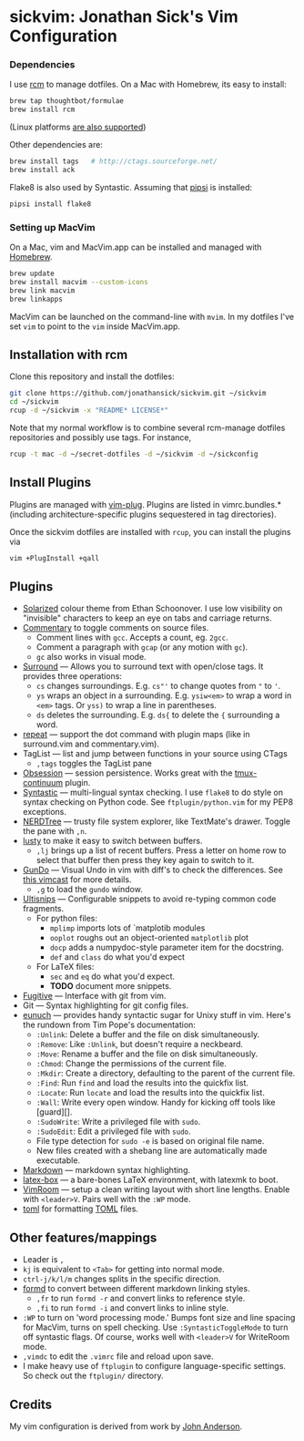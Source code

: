 # sickvim: Jonathan Sick's Vim Configuration

### Dependencies

I use [rcm](https://github.com/thoughtbot/dotfiles) to manage dotfiles.
On a Mac with Homebrew, its easy to install:

```bash
brew tap thoughtbot/formulae
brew install rcm
```

(Linux platforms [are also supported](https://github.com/thoughtbot/dotfiles#install))

Other dependencies are:

```bash
brew install tags   # http://ctags.sourceforge.net/
brew install ack
```

Flake8 is also used by Syntastic.
Assuming that [pipsi](https://github.com/mitsuhiko/pipsi) is installed:

```bash
pipsi install flake8
```


### Setting up MacVim

On a Mac, vim and MacVim.app can be installed and managed with [Homebrew][homebrew].

```bash
brew update
brew install macvim --custom-icons
brew link macvim
brew linkapps
```

MacVim can be launched on the command-line with `mvim`.
In my dotfiles I've set `vim` to point to the `vim` inside MacVim.app.

## Installation with rcm

Clone this repository and install the dotfiles:

```bash
git clone https://github.com/jonathansick/sickvim.git ~/sickvim
cd ~/sickvim
rcup -d ~/sickvim -x "README* LICENSE*"
```

Note that my normal workflow is to combine several rcm-manage dotfiles repositories and possibly use tags.
For instance,

```bash
rcup -t mac -d ~/secret-dotfiles -d ~/sickvim -d ~/sickconfig
```

## Install Plugins

Plugins are managed with [vim-plug]().
Plugins are listed in vimrc.bundles.\* (including architecture-specific plugins sequestered in tag directories).

Once the sickvim dotfiles are installed with `rcup`, you can install the plugins via

```bash
vim +PlugInstall +qall
```

## Plugins

* [Solarized](https://github.com/altercation/vim-colors-solarized) colour theme from Ethan Schoonover. I use low visibility on "invisible" characters to keep an eye on tabs and carriage returns.
* [Commentary](https://github.com/tpope/vim-commentary) to toggle comments on source files.
  - Comment lines with `gcc`. Accepts a count, eg. `2gcc`.
  - Comment a paragraph with `gcap` (or any motion with `gc`).
  - `gc` also works in visual mode.
* [Surround](https://github.com/tpope/vim-surround) — Allows you to surround text with open/close tags. It provides three operations:
  - `cs` changes surroundings. E.g. `cs"'` to change quotes from `"` to `'`.
  - `ys` wraps an object in a surrounding. E.g. `ysiw<em>` to wrap a word in `<em>` tags. Or `yss)` to wrap a line in parentheses.
  - `ds` deletes the surrounding. E.g. `ds{` to delete the `{` surrounding a word.
* [repeat](https://github.com/tpope/vim-repeat) — support the dot command with plugin maps (like in surround.vim and commentary.vim).
* TagList — list and jump between functions in your source using CTags
  - `,tags` toggles the TagList pane
* [Obsession](https://github.com/tpope/vim-obsession) — session persistence. Works great with the [tmux-continuum](https://github.com/tmux-plugins/tmux-continuum) plugin.
* [Syntastic](https://github.com/scrooloose/syntastic) — multi-lingual syntax checking. I use `flake8` to do style on syntax checking on Python code. See `ftplugin/python.vim` for my PEP8 exceptions.
* [NERDTree](https://github.com/scrooloose/nerdtree) — trusty file system explorer, like TextMate's drawer. Toggle the pane with `,n`.
* [lusty](https://github.com/sjbach/lusty/) to make it easy to switch between buffers.
  - `,lj` brings up a list of recent buffers. Press a letter on home row to select that buffer then press they key again to switch to it.
* [GunDo](http://sjl.bitbucket.org/gundo.vim/) — Visual Undo in vim with diff's to check the differences. See [this vimcast](http://vimcasts.org/episodes/undo-branching-and-gundo-vim/) for more details.
  - `,g` to load the `gundo` window.
* [Ultisnips](https://github.com/SirVer/ultisnips) — Configurable snippets to avoid re-typing common code fragments.
  - For python files:
    + `mplimp` imports lots of `matplotib modules
    + `ooplot` roughs out an object-oriented `matplotlib` plot
    + `docp` adds a numpydoc-style parameter item for the docstring.
    + `def` and `class` do what you'd expect
  - For LaTeX files:
    + `sec` and `eq` do what you'd expect.
    + **TODO** document more snippets.
* [Fugitive](https://github.com/tpope/vim-fugitive) — Interface with git from vim.
* Git — Syntax highlighting for git config files.
* [eunuch](https://github.com/tpope/vim-eunuch) &mdash; provides handy syntactic sugar for Unixy stuff in vim. Here's the rundown from Tim Pope's documentation:
  - `:Unlink`: Delete a buffer and the file on disk simultaneously.
  - `:Remove`: Like `:Unlink`, but doesn't require a neckbeard.
  - `:Move`: Rename a buffer and the file on disk simultaneously.
  - `:Chmod`: Change the permissions of the current file.
  - `:Mkdir`: Create a directory, defaulting to the parent of the current file.
  - `:Find`: Run `find` and load the results into the quickfix list.
  - `:Locate`: Run `locate` and load the results into the quickfix list.
  - `:Wall`: Write every open window.  Handy for kicking off tools like [guard][].
  - `:SudoWrite`: Write a privileged file with `sudo`.
  - `:SudoEdit`: Edit a privileged file with `sudo`.
  - File type detection for `sudo -e` is based on original file name.
  - New files created with a shebang line are automatically made executable.
* [Markdown](https://github.com/tpope/vim-markdown) &mdash; markdown syntax highlighting.
* [latex-box](https://github.com/LaTeX-Box-Team/LaTeX-Box) — a bare-bones LaTeX environment, with latexmk to boot.
* [VimRoom](https://mikewest.github.io/vimroom/) — setup a clean writing layout with short line lengths. Enable with `<leader>V`. Pairs well with the `:WP` mode.
* [toml](https://github.com/cespare/vim-toml) for formatting [TOML](https://github.com/toml-lang/toml) files.

## Other features/mappings

* Leader is `,`
* `kj` is equivalent to `<Tab>` for getting into normal mode.
* `ctrl-j/k/l/m` changes splits in the specific direction.
* [formd](http://drbunsen.github.io/formd/) to convert between different markdown linking styles.
  - `,fr` to run `formd -r` and convert links to reference style.
  - `,fi` to run `formd -i` and convert links to inline style.
* `:WP` to turn on 'word processing mode.' Bumps font size and line spacing for MacVim, turns on spell checking. Use `:SyntasticToggleMode` to turn off syntastic flags. Of course, works well with `<leader>V` for WriteRoom mode.
* `,vimdc` to edit the `.vimrc` file and reload upon save.
* I make heavy use of `ftplugin` to configure language-specific settings. So check out the `ftplugin/` directory.

## Credits

My vim configuration is derived from work by [John Anderson][anderson].

[home]: http://www.jonathansick.ca
[dotfiles]: https://github.com/jonathansick/dotfiles
[anderson]: http://sontek.net/turning-vim-into-a-modern-python-ide
    "Turning Vim into a Modern Python IDE"
[submodulevimcast]: http://vimcasts.org/episodes/synchronizing-plugins-with-git-submodules-and-pathogen/
    "Synchronizing plugins with git submodules and pathogen"
[Pathogen]: https://github.com/tpope/vim-pathogen
[Solarized]: http://ethanschoonover.com/solarized/vim-colors-solarized
[dirty]: http://www.nils-haldenwang.de/frameworks-and-tools/git/how-to-ignore-changes-in-git-submodules
    "How to ignore changes in git submodules"
[homebrew]: http://mxcl.github.com/homebrew/ "Homebrew"

